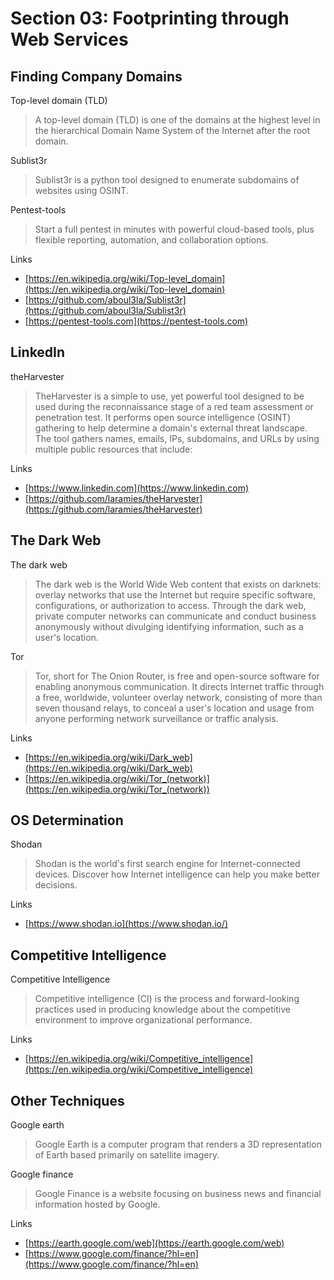 # Section 03: Footprinting through Web Services

## Finding Company Domains
Top-level domain (TLD)
> A top-level domain (TLD) is one of the domains at the highest level in the hierarchical Domain Name System of the Internet after the root domain.

Sublist3r
> Sublist3r is a python tool designed to enumerate subdomains of websites using OSINT.

Pentest-tools
> Start a full pentest in minutes with powerful cloud-based tools, plus flexible reporting, automation, and collaboration options.

Links
- [https://en.wikipedia.org/wiki/Top-level_domain](https://en.wikipedia.org/wiki/Top-level_domain)
- [https://github.com/aboul3la/Sublist3r](https://github.com/aboul3la/Sublist3r)
- [https://pentest-tools.com](https://pentest-tools.com)

## LinkedIn
theHarvester
> TheHarvester is a simple to use, yet powerful tool designed to be used during the reconnaissance stage of a red team assessment or penetration test.
> It performs open source intelligence (OSINT) gathering to help determine a domain's external threat landscape.
> The tool gathers names, emails, IPs, subdomains, and URLs by using multiple public resources that include: 

Links
- [https://www.linkedin.com](https://www.linkedin.com)
- [https://github.com/laramies/theHarvester](https://github.com/laramies/theHarvester)

## The Dark Web
The dark web
> The dark web is the World Wide Web content that exists on darknets: overlay networks that use the Internet but require specific software, configurations, or authorization to access.
> Through the dark web, private computer networks can communicate and conduct business anonymously without divulging identifying information, such as a user's location.

Tor
> Tor, short for The Onion Router, is free and open-source software for enabling anonymous communication.
> It directs Internet traffic through a free, worldwide, volunteer overlay network, consisting of more than seven thousand relays, to conceal a user's location and usage from anyone performing network surveillance or traffic analysis.

Links
- [https://en.wikipedia.org/wiki/Dark_web](https://en.wikipedia.org/wiki/Dark_web)
- [https://en.wikipedia.org/wiki/Tor_(network)](https://en.wikipedia.org/wiki/Tor_(network))
 
## OS Determination
Shodan
> Shodan is the world's first search engine for Internet-connected devices.
> Discover how Internet intelligence can help you make better decisions.

Links
- [https://www.shodan.io](https://www.shodan.io/)

## Competitive Intelligence
Competitive Intelligence
> Competitive intelligence (CI) is the process and forward-looking practices used in producing knowledge about the competitive environment to improve organizational performance.

Links
- [https://en.wikipedia.org/wiki/Competitive_intelligence](https://en.wikipedia.org/wiki/Competitive_intelligence)

## Other Techniques
Google earth
> Google Earth is a computer program that renders a 3D representation of Earth based primarily on satellite imagery.

Google finance
> Google Finance is a website focusing on business news and financial information hosted by Google.

Links
- [https://earth.google.com/web](https://earth.google.com/web)
- [https://www.google.com/finance/?hl=en](https://www.google.com/finance/?hl=en)

